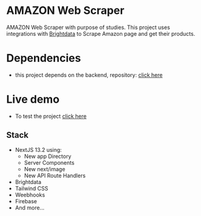 # AMAZON Web Scraper
AMAZON Web Scraper with purpose of studies.
This project uses integrations with [Brightdata](https://brightdata.com) to Scrape Amazon page and get their products.

# Dependencies
- this project depends on the backend, repository: [click here](https://github.com/cloviscarmezini/amazon-scraper-brightdata-backend)


# Live demo

- To test the project [click here](https://amazon-scraper-blush.vercel.app/)

## Stack

- NextJS 13.2 using:
    - New app Directory
    - Server Components
    - New next/image
    - New API Route Handlers
- Brightdata
- Tailwind CSS
- Weebhooks
- Firebase
- And more...